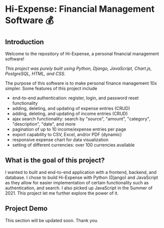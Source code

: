 # Hi-Expense: Financial Management Software 💰

## Introduction
Welcome to the repository of Hi-Expense, a personal financial management software! 

*This project was purely built using Python, Django, JavaScript, Chart.js, PostgreSQL, HTML, and CSS.* 

The purpose of this software is to make personal finance management 10x simpler. Some features of this project include

- end-to-end authentication: register, login, and password reset functionality
- adding, deleting, and updating of expense entries (CRUD)
- adding, deleting, and updating of income entries (CRUD)
- ajax search functionality: search by "source", "amount", "category", "description", "date", and more
- pagination of up to 10 income/expense entries per page
- export capability to CSV, Excel, and/or PDF (dynamic)
- responsive expense chart for data visualization
- setting of different currencies: over 100 currencies available

## What is the goal of this project?
I wanted to built and end-to-end application with a frontend, backend, and database. I chose to build Hi-Expense with Python (Django) and JavaScript as they allow for easier implementation of certain functionality such as authentication, and search. 
I also picked up JavaScript in the Summer of 2021. This project let me further explore the power of it. 

## Project Demo
This section will be updated soon. Thank you.


